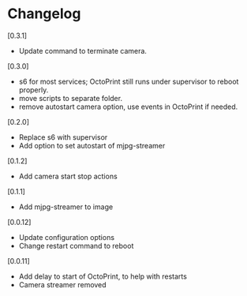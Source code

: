 # Changelog

[0.3.1]

- Update command to terminate camera.

[0.3.0]

- s6 for most services; OctoPrint still runs under supervisor to reboot properly.
- move scripts to separate folder.
- remove autostart camera option, use events in OctoPrint if needed.

[0.2.0]

- Replace s6 with supervisor
- Add option to set autostart of mjpg-streamer

[0.1.2]

- Add camera start stop actions

[0.1.1]

- Add mjpg-streamer to image

[0.0.12]

- Update configuration options
- Change restart command to reboot

[0.0.11]

- Add delay to start of OctoPrint, to help with restarts
- Camera streamer removed
